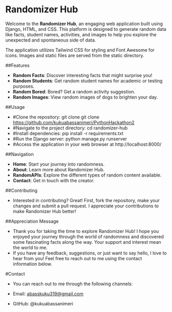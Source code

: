 # Randomizer Hub

Welcome to the **Randomizer Hub**, an engaging web application built using Django, HTML, and CSS. This platform is designed to generate random data like facts, student names, activities, and images to help you explore the unexpected and spontaneous side of data.

The application utilizes Tailwind CSS for styling and Font Awesome for icons.
Images and static files are served from the static directory.

##Features

- **Random Facts**: Discover interesting facts that might surprise you!
- **Random Students**: Get random student names for academic or testing purposes.
- **Random Bored**: Bored? Get a random activity suggestion.
- **Random Images**: View random images of dogs to brighten your day.

##Usage
- #Clone the repository: git clone git clone https://github.com/kukuabassanimeri/PythonHackathon2
- #Navigate to the project directory: cd randomizer-hub
- #Install dependencies: pip install -r requirements.txt
- #Run the Django server: python manage.py runserver
- #Access the application in your web browser at http://localhost:8000/

##Navigation
- **Home**: Start your journey into randomness.
- **About**: Learn more about Randomizer Hub.
- **RandomAPIs**: Explore the different types of random content available.
- **Contact**: Get in touch with the creator.

##Contributing
- Interested in contributing? Great! First, fork the repository, make your changes and submit a pull request. I appreciate your contributions to make Randomizer Hub better!

##Appreciation Message
- Thank you for taking the time to explore Randomizer Hub! I hope you enjoyed your journey through the world of randomness and discovered some fascinating facts along the way. Your support and interest mean the world to me.
- If you have any feedback, suggestions, or just want to say hello, I love to hear from you! Feel free to reach out to me using the contact information below.

#Contact
- You can reach out to me through the following channels:

- Email: abasskuku319@gmail.com
- GitHub: @kukuabassanimeri
